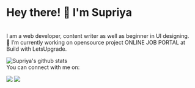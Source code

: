 # Hey there! 👋 I'm Supriya
<br>
I am a web developer, content writer as well as beginner in UI designing. 
<br>
🔭 I’m currently working on opensource project ONLINE JOB PORTAL at Build with LetsUpgrade.

![Supriya's github stats](https://github-readme-stats.vercel.app/api?username=supriyasinhaa&show_icons=true&theme=radical)
<br>
You can connect with me on:
<!--<img src = "https://img.shields.io/badge/facebook-%231877F2.svg?&style=for-the-badge&logo=facebook&logoColor=white">--->
<img src = "https://img.shields.io/badge/facebook-%231877F2.svg?&style=for-the-badge&logo=facebook&logoColor=white">
<img src = "https://img.shields.io/badge/instagram-%23E4405F.svg?&style=for-the-badge&logo=instagram&logoColor=white">

